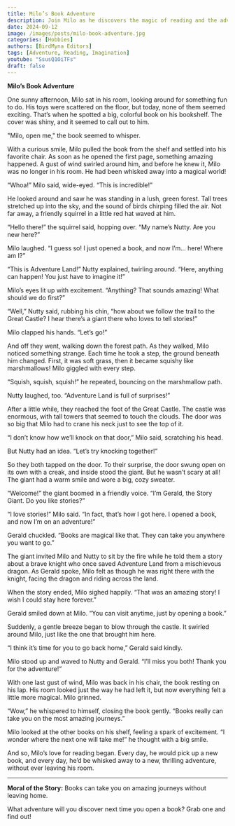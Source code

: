 ```yaml
---
title: Milo’s Book Adventure
description: Join Milo as he discovers the magic of reading and the adventures that await within the pages of a book.
date: 2024-09-12
image: /images/posts/milo-book-adventure.jpg
categories: [Hobbies]
authors: [BirdMyna Editors]
tags: [Adventure, Reading, Imagination]
youtube: "SsusQ1OiTFs"
draft: false
---
```


**Milo’s Book Adventure**

One sunny afternoon, Milo sat in his room, looking around for something fun to do. His toys were scattered on the floor, but today, none of them seemed exciting. That’s when he spotted a big, colorful book on his bookshelf. The cover was shiny, and it seemed to call out to him.

"Milo, open me," the book seemed to whisper.

With a curious smile, Milo pulled the book from the shelf and settled into his favorite chair. As soon as he opened the first page, something amazing happened. A gust of wind swirled around him, and before he knew it, Milo was no longer in his room. He had been whisked away into a magical world!

“Whoa!” Milo said, wide-eyed. “This is incredible!”

He looked around and saw he was standing in a lush, green forest. Tall trees stretched up into the sky, and the sound of birds chirping filled the air. Not far away, a friendly squirrel in a little red hat waved at him.

“Hello there!” the squirrel said, hopping over. “My name’s Nutty. Are you new here?”

Milo laughed. “I guess so! I just opened a book, and now I’m... here! Where am I?”

“This is Adventure Land!” Nutty explained, twirling around. “Here, anything can happen! You just have to imagine it!”

Milo’s eyes lit up with excitement. “Anything? That sounds amazing! What should we do first?”

“Well,” Nutty said, rubbing his chin, “how about we follow the trail to the Great Castle? I hear there’s a giant there who loves to tell stories!”

Milo clapped his hands. “Let’s go!”

And off they went, walking down the forest path. As they walked, Milo noticed something strange. Each time he took a step, the ground beneath him changed. First, it was soft grass, then it became squishy like marshmallows! Milo giggled with every step.

“Squish, squish, squish!” he repeated, bouncing on the marshmallow path.

Nutty laughed, too. “Adventure Land is full of surprises!”

After a little while, they reached the foot of the Great Castle. The castle was enormous, with tall towers that seemed to touch the clouds. The door was so big that Milo had to crane his neck just to see the top of it.

“I don’t know how we’ll knock on that door,” Milo said, scratching his head.

But Nutty had an idea. “Let’s try knocking together!” 

So they both tapped on the door. To their surprise, the door swung open on its own with a creak, and inside stood the giant. But he wasn’t scary at all! The giant had a warm smile and wore a big, cozy sweater.

“Welcome!” the giant boomed in a friendly voice. “I’m Gerald, the Story Giant. Do you like stories?”

“I love stories!” Milo said. “In fact, that’s how I got here. I opened a book, and now I’m on an adventure!”

Gerald chuckled. “Books are magical like that. They can take you anywhere you want to go.”

The giant invited Milo and Nutty to sit by the fire while he told them a story about a brave knight who once saved Adventure Land from a mischievous dragon. As Gerald spoke, Milo felt as though he was right there with the knight, facing the dragon and riding across the land.

When the story ended, Milo sighed happily. “That was an amazing story! I wish I could stay here forever.”

Gerald smiled down at Milo. “You can visit anytime, just by opening a book.”

Suddenly, a gentle breeze began to blow through the castle. It swirled around Milo, just like the one that brought him here.

“I think it’s time for you to go back home,” Gerald said kindly.

Milo stood up and waved to Nutty and Gerald. “I’ll miss you both! Thank you for the adventure!”

With one last gust of wind, Milo was back in his chair, the book resting on his lap. His room looked just the way he had left it, but now everything felt a little more magical. Milo grinned.

“Wow,” he whispered to himself, closing the book gently. “Books really can take you on the most amazing journeys.”

Milo looked at the other books on his shelf, feeling a spark of excitement. “I wonder where the next one will take me!” he thought with a big smile.

And so, Milo’s love for reading began. Every day, he would pick up a new book, and every day, he’d be whisked away to a new, thrilling adventure, without ever leaving his room.

---

**Moral of the Story:** Books can take you on amazing journeys without leaving home. 

What adventure will you discover next time you open a book? Grab one and find out!
